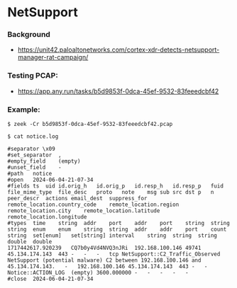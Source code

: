 # NetSupport

### Background

- https://unit42.paloaltonetworks.com/cortex-xdr-detects-netsupport-manager-rat-campaign/

### Testing PCAP:

- https://app.any.run/tasks/b5d9853f-0dca-45ef-9532-83feeedcbf42

### Example:

```
$ zeek -Cr b5d9853f-0dca-45ef-9532-83feeedcbf42.pcap

$ cat notice.log

#separator \x09
#set_separator	,
#empty_field	(empty)
#unset_field	-
#path	notice
#open	2024-06-04-21-07-34
#fields	ts	uid	id.orig_h	id.orig_p	id.resp_h	id.resp_p	fuid	file_mime_type	file_desc	proto	note	msg	sub	src	dst	p	n	peer_descr	actions	email_dest	suppress_for	remote_location.country_code	remote_location.region	remote_location.city	remote_location.latitude	remote_location.longitude
#types	time	string	addr	port	addr	port	string	string	string	enum	enum	string	string	addr	addr	port	count	string	set[enum]	set[string]	interval	string	string	string	double	double
1717442617.920239	CQ7b0y4Vd4NVQ3nJRi	192.168.100.146	49741	45.134.174.143	443	-	-	-	tcp	NetSupport::C2_Traffic_Observed	NetSupport (potential malware) C2 between 192.168.100.146 and 45.134.174.143.	-	192.168.100.146	45.134.174.143	443	-	-	Notice::ACTION_LOG	(empty)	3600.000000	-	-	-	-	-
#close	2024-06-04-21-07-34
```